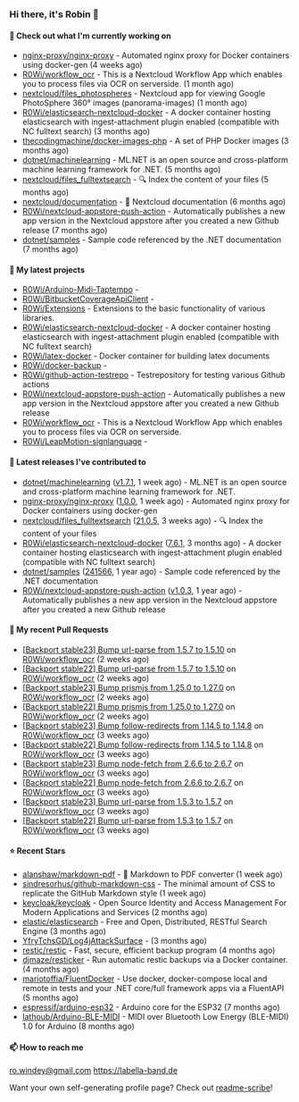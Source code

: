 ### Hi there, it's Robin 👋

#### 👷 Check out what I'm currently working on

- [nginx-proxy/nginx-proxy](https://github.com/nginx-proxy/nginx-proxy) - Automated nginx proxy for Docker containers using docker-gen (4 weeks ago)
- [R0Wi/workflow_ocr](https://github.com/R0Wi/workflow_ocr) - This is a Nextcloud Workflow App which enables you to process files via OCR on serverside. (1 month ago)
- [nextcloud/files_photospheres](https://github.com/nextcloud/files_photospheres) - Nextcloud app for viewing Google PhotoSphere 360° images (panorama-images) (1 month ago)
- [R0Wi/elasticsearch-nextcloud-docker](https://github.com/R0Wi/elasticsearch-nextcloud-docker) - A docker container hosting elasticsearch with ingest-attachment plugin enabled (compatible with NC fulltext search) (3 months ago)
- [thecodingmachine/docker-images-php](https://github.com/thecodingmachine/docker-images-php) - A set of PHP Docker images (3 months ago)
- [dotnet/machinelearning](https://github.com/dotnet/machinelearning) - ML.NET is an open source and cross-platform machine learning framework for .NET. (5 months ago)
- [nextcloud/files_fulltextsearch](https://github.com/nextcloud/files_fulltextsearch) - 🔍 Index the content of your files (5 months ago)
- [nextcloud/documentation](https://github.com/nextcloud/documentation) - 📘 Nextcloud documentation (6 months ago)
- [R0Wi/nextcloud-appstore-push-action](https://github.com/R0Wi/nextcloud-appstore-push-action) - Automatically publishes a new app version in the Nextcloud appstore after you created a new Github release (7 months ago)
- [dotnet/samples](https://github.com/dotnet/samples) - Sample code referenced by the .NET documentation (7 months ago)

#### 🌱 My latest projects

- [R0Wi/Arduino-Midi-Taptempo](https://github.com/R0Wi/Arduino-Midi-Taptempo) - 
- [R0Wi/BitbucketCoverageApiClient](https://github.com/R0Wi/BitbucketCoverageApiClient) - 
- [R0Wi/Extensions](https://github.com/R0Wi/Extensions) - Extensions to the basic functionality of various libraries.
- [R0Wi/elasticsearch-nextcloud-docker](https://github.com/R0Wi/elasticsearch-nextcloud-docker) - A docker container hosting elasticsearch with ingest-attachment plugin enabled (compatible with NC fulltext search)
- [R0Wi/latex-docker](https://github.com/R0Wi/latex-docker) - Docker container for building latex documents
- [R0Wi/docker-backup](https://github.com/R0Wi/docker-backup) - 
- [R0Wi/github-action-testrepo](https://github.com/R0Wi/github-action-testrepo) - Testrepository for testing various Github actions
- [R0Wi/nextcloud-appstore-push-action](https://github.com/R0Wi/nextcloud-appstore-push-action) - Automatically publishes a new app version in the Nextcloud appstore after you created a new Github release
- [R0Wi/workflow_ocr](https://github.com/R0Wi/workflow_ocr) - This is a Nextcloud Workflow App which enables you to process files via OCR on serverside.
- [R0Wi/LeapMotion-signlanguage](https://github.com/R0Wi/LeapMotion-signlanguage) - 

#### 🔭 Latest releases I've contributed to

- [dotnet/machinelearning](https://github.com/dotnet/machinelearning) ([v1.7.1](https://github.com/dotnet/machinelearning/releases/tag/v1.7.1), 1 week ago) - ML.NET is an open source and cross-platform machine learning framework for .NET.
- [nginx-proxy/nginx-proxy](https://github.com/nginx-proxy/nginx-proxy) ([1.0.0](https://github.com/nginx-proxy/nginx-proxy/releases/tag/1.0.0), 1 week ago) - Automated nginx proxy for Docker containers using docker-gen
- [nextcloud/files_fulltextsearch](https://github.com/nextcloud/files_fulltextsearch) ([21.0.5](https://github.com/nextcloud/files_fulltextsearch/releases/tag/21.0.5), 3 weeks ago) - 🔍 Index the content of your files
- [R0Wi/elasticsearch-nextcloud-docker](https://github.com/R0Wi/elasticsearch-nextcloud-docker) ([7.6.1](https://github.com/R0Wi/elasticsearch-nextcloud-docker/releases/tag/7.6.1), 3 months ago) - A docker container hosting elasticsearch with ingest-attachment plugin enabled (compatible with NC fulltext search)
- [dotnet/samples](https://github.com/dotnet/samples) ([241566](https://github.com/dotnet/samples/releases/tag/241566), 1 year ago) - Sample code referenced by the .NET documentation
- [R0Wi/nextcloud-appstore-push-action](https://github.com/R0Wi/nextcloud-appstore-push-action) ([v1.0.3](https://github.com/R0Wi/nextcloud-appstore-push-action/releases/tag/v1.0.3), 1 year ago) - Automatically publishes a new app version in the Nextcloud appstore after you created a new Github release

#### 🔨 My recent Pull Requests

- [[Backport stable23] Bump url-parse from 1.5.7 to 1.5.10](https://github.com/R0Wi/workflow_ocr/pull/106) on [R0Wi/workflow_ocr](https://github.com/R0Wi/workflow_ocr) (2 weeks ago)
- [[Backport stable22] Bump url-parse from 1.5.7 to 1.5.10](https://github.com/R0Wi/workflow_ocr/pull/105) on [R0Wi/workflow_ocr](https://github.com/R0Wi/workflow_ocr) (2 weeks ago)
- [[Backport stable23] Bump prismjs from 1.25.0 to 1.27.0](https://github.com/R0Wi/workflow_ocr/pull/104) on [R0Wi/workflow_ocr](https://github.com/R0Wi/workflow_ocr) (2 weeks ago)
- [[Backport stable22] Bump prismjs from 1.25.0 to 1.27.0](https://github.com/R0Wi/workflow_ocr/pull/103) on [R0Wi/workflow_ocr](https://github.com/R0Wi/workflow_ocr) (2 weeks ago)
- [[Backport stable23] Bump follow-redirects from 1.14.5 to 1.14.8](https://github.com/R0Wi/workflow_ocr/pull/100) on [R0Wi/workflow_ocr](https://github.com/R0Wi/workflow_ocr) (3 weeks ago)
- [[Backport stable22] Bump follow-redirects from 1.14.5 to 1.14.8](https://github.com/R0Wi/workflow_ocr/pull/99) on [R0Wi/workflow_ocr](https://github.com/R0Wi/workflow_ocr) (3 weeks ago)
- [[Backport stable23] Bump node-fetch from 2.6.6 to 2.6.7](https://github.com/R0Wi/workflow_ocr/pull/98) on [R0Wi/workflow_ocr](https://github.com/R0Wi/workflow_ocr) (3 weeks ago)
- [[Backport stable22] Bump node-fetch from 2.6.6 to 2.6.7](https://github.com/R0Wi/workflow_ocr/pull/97) on [R0Wi/workflow_ocr](https://github.com/R0Wi/workflow_ocr) (3 weeks ago)
- [[Backport stable23] Bump url-parse from 1.5.3 to 1.5.7](https://github.com/R0Wi/workflow_ocr/pull/96) on [R0Wi/workflow_ocr](https://github.com/R0Wi/workflow_ocr) (3 weeks ago)
- [[Backport stable22] Bump url-parse from 1.5.3 to 1.5.7](https://github.com/R0Wi/workflow_ocr/pull/95) on [R0Wi/workflow_ocr](https://github.com/R0Wi/workflow_ocr) (3 weeks ago)

#### ⭐ Recent Stars

- [alanshaw/markdown-pdf](https://github.com/alanshaw/markdown-pdf) -  :page_facing_up: Markdown to PDF converter (1 week ago)
- [sindresorhus/github-markdown-css](https://github.com/sindresorhus/github-markdown-css) - The minimal amount of CSS to replicate the GitHub Markdown style (1 week ago)
- [keycloak/keycloak](https://github.com/keycloak/keycloak) - Open Source Identity and Access Management For Modern Applications and Services (2 months ago)
- [elastic/elasticsearch](https://github.com/elastic/elasticsearch) - Free and Open, Distributed, RESTful Search Engine (3 months ago)
- [YfryTchsGD/Log4jAttackSurface](https://github.com/YfryTchsGD/Log4jAttackSurface) -  (3 months ago)
- [restic/restic](https://github.com/restic/restic) - Fast, secure, efficient backup program (4 months ago)
- [djmaze/resticker](https://github.com/djmaze/resticker) - Run automatic restic backups via a Docker container.  (4 months ago)
- [mariotoffia/FluentDocker](https://github.com/mariotoffia/FluentDocker) - Use docker, docker-compose local and remote in tests and your .NET core/full framework apps via a FluentAPI (5 months ago)
- [espressif/arduino-esp32](https://github.com/espressif/arduino-esp32) - Arduino core for the ESP32 (7 months ago)
- [lathoub/Arduino-BLE-MIDI](https://github.com/lathoub/Arduino-BLE-MIDI) - MIDI over Bluetooth Low Energy (BLE-MIDI) 1.0 for Arduino (8 months ago)

#### 📫 How to reach me
[ro.windey@gmail.com](mailto:ro.windey@gmailcom)
https://labella-band.de

Want your own self-generating profile page? Check out [readme-scribe](https://github.com/muesli/readme-scribe)!